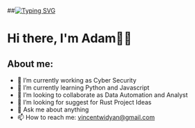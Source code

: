 ##[![Typing SVG](https://readme-typing-svg.demolab.com/?lines=I'm+Adam+Dev.+15+YO;I'm+Web+And+Bot+Developer)](https://git.io/typing-svg)

# Hi there, I'm Adam👋🏻

## About me:
- 🔭 I’m currently working as Cyber Security
- 🌱 I’m currently learning Python and Javascript
- 👯 I’m looking to collaborate as Data Automation and Analyst
- 🤔 I’m looking for suggest for Rust Project Ideas
- 💬 Ask me about anything
- 📫 How to reach me: vincentwidyan@gmail.com
